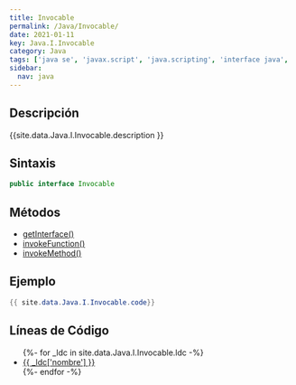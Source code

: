 ```yaml
---
title: Invocable
permalink: /Java/Invocable/
date: 2021-01-11
key: Java.I.Invocable
category: Java
tags: ['java se', 'javax.script', 'java.scripting', 'interface java', 'Java 1.6']
sidebar: 
  nav: java
---
```


## Descripción
{{site.data.Java.I.Invocable.description }}

## Sintaxis
~~~java
public interface Invocable
~~~

## Métodos
* [getInterface()](/Java/Invocable/getInterface)
* [invokeFunction()](/Java/Invocable/invokeFunction)
* [invokeMethod()](/Java/Invocable/invokeMethod)

## Ejemplo
~~~java
{{ site.data.Java.I.Invocable.code}}
~~~

## Líneas de Código
<ul>
{%- for _ldc in site.data.Java.I.Invocable.ldc -%}
   <li>
       <a href="{{_ldc['url'] }}">{{ _ldc['nombre'] }}</a>
   </li>
{%- endfor -%}
</ul>
